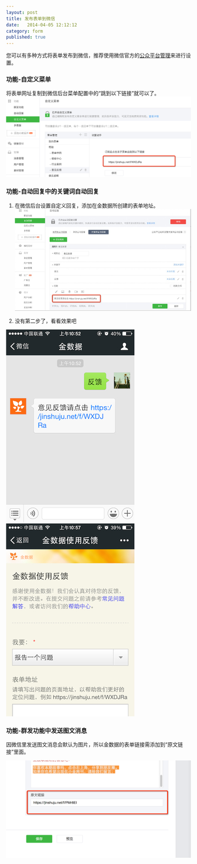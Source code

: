 ```yaml
---
layout: post
title: 发布表单到微信
date:   2014-04-05 12:12:12
category: form
published: true
---
```


您可以有多种方式将表单发布到微信，推荐使用微信官方的[公众平台管理](https://mp.weixin.qq.com/)来进行设置。

### 功能-自定义菜单

将表单网址复制到微信后台菜单配置中的“跳到以下链接”就可以了。
![](/images/weixin-1.png)

### 功能-自动回复中的关键词自动回复

1. 在微信后台设置自定义回复，添加在金数据所创建的表单地址。
![](/images/weixin-2.png)

2.  没有第二步了，看看效果吧
	
![](/images/weixin-result.jpg) ![](/images/weixin-form.jpg)

### 功能-群发功能中发送图文消息

因微信里发送图文消息会默认为图片，所以金数据的表单链接需添加到“原文链接”里面。

![](/images/weixin-3.png)

